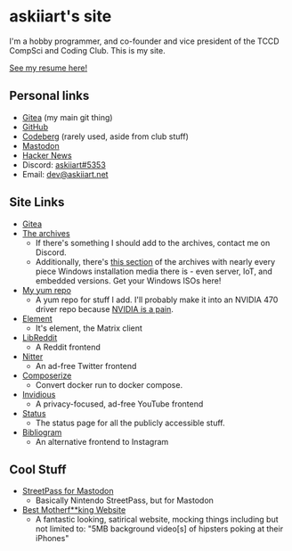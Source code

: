 # askiiart's site

I'm a hobby programmer, and co-founder and vice president of the TCCD CompSci and Coding Club. This is my site.

[See my resume here!](/resume.html)

## Personal links

- [Gitea](https://git.askiiart.net/askiiart) (my main git thing)
- [GitHub](https://github.com/askiiart)
- [Codeberg](https://codeberg.org/TCCD-CompSci-and-Coding-Club/) (rarely used, aside from club stuff)
- [Mastodon](https://infosec.exchange/@askiiart)
- [Hacker News](https://news.ycombinator.com/user?id=askiiart)
- Discord: [askiiart#5353](https://discord.com/users/552658564368302092)
- Email: [dev@askiiart.net](mailto:dev@askiiart.net)

## Site Links

- [Gitea](https://git.askiiart.net/)
- [The archives](/archives/)
  - If there's something I should add to the archives, contact me on Discord.
  - Additionally, there's [this section](/archives/iso-and-stuff/Windows/) of the archives with nearly every piece Windows installation media there is - even server, IoT, and embedded versions. Get your Windows ISOs here!
- [My yum repo](https://askiiart.net/repo/)
  - A yum repo for stuff I add. I'll probably make it into an NVIDIA 470 driver repo because [NVIDIA is a pain](https://www.youtube.com/watch?v=IVpOyKCNZYw).
- [Element](https://element.askiiart.net/)
  - It's element, the Matrix client
- [LibReddit](https://libreddit.askiiart.net/)
  - A Reddit frontend
- [Nitter](https://nitter.askiiart.net/)
  - An ad-free Twitter frontend
- [Composerize](https://composerize.askiiart.net/)
  - Convert docker run to docker compose.
- [Invidious](https://invidious.askiiart.net/)
  - A privacy-focused, ad-free YouTube frontend
- [Status](https://status.askiiart.net/)
  - The status page for all the publicly accessible stuff.
- [Bibliogram](https://bibliogram.askiiart.net/applysettings/3bb4944d6d346268ae9bd84f42bc9a51)
  - An alternative frontend to Instagram

## Cool Stuff

- [StreetPass for Mastodon](https://streetpass.social/)
  - Basically Nintendo StreetPass, but for Mastodon
- [Best Motherf**king Website](https://bestmotherfucking.website/)
  - A fantastic looking, satirical website, mocking things including but not limited to: "5MB background video\[s\] of hipsters poking at their iPhones"
